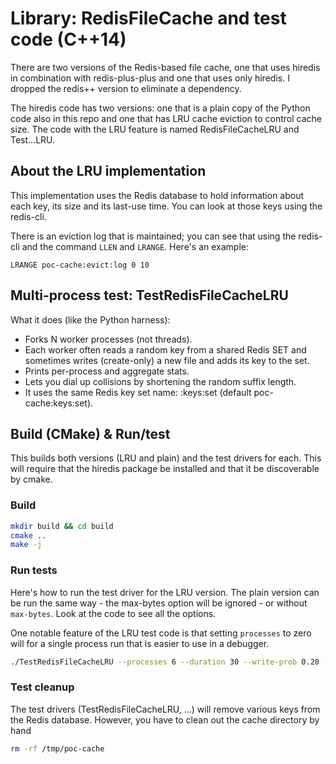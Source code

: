 
# Library: RedisFileCache and test code (C++14)

There are two versions of the Redis-based file cache, one that uses hiredis 
in combination with redis-plus-plus and one that uses only hiredis. I dropped
the redis++ version to eliminate a dependency. 

The hiredis code has two versions: one that is a plain copy of the Python code
also in this repo and one that has LRU cache eviction to control cache size.
The code with the LRU feature is named RedisFileCacheLRU and Test...LRU.

## About the LRU implementation

This implementation uses the Redis database to hold information about each key,
its size and its last-use time. You can look at those keys using the redis-cli.

There is an eviction log that is maintained; you can see that using the redis-cli
and the command ```LLEN``` and ```LRANGE```. Here's an example:

```redis
LRANGE poc-cache:evict:log 0 10
```

## Multi-process test: TestRedisFileCacheLRU

What it does (like the Python harness):
* Forks N worker processes (not threads).
* Each worker often reads a random key from a shared Redis SET and sometimes writes (create-only) a new file and adds its key to the set.
* Prints per-process and aggregate stats.
* Lets you dial up collisions by shortening the random suffix length.
* It uses the same Redis key set name: <namespace>:keys:set (default poc-cache:keys:set).


## Build (CMake) & Run/test

This builds both versions (LRU and plain) and the test drivers for each. This
will require that the hiredis package be installed and that it be discoverable 
by cmake.

### Build
```bash
mkdir build && cd build
cmake ..              
make -j
```

### Run tests

Here's how to run the test driver for the LRU version. The plain version can be
run the same way - the max-bytes option will be ignored - or without ```max-bytes```.
Look at the code to see all the options. 

One notable feature of the LRU test code is that setting ```processes``` to zero will
for a single process run that is easier to use in a debugger.

```bash
./TestRedisFileCacheLRU --processes 6 --duration 30 --write-prob 0.20 --key-suffix-chars 4 --max-bytes 2000000
```


### Test cleanup

The test drivers (TestRedisFileCacheLRU, ...) will remove various keys from the 
Redis database. However, you have to clean out the cache directory by hand

```bash
rm -rf /tmp/poc-cache
```
